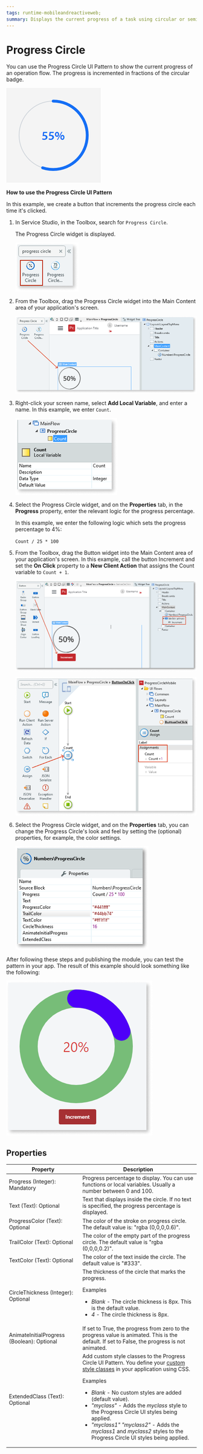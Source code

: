 ```yaml
---
tags: runtime-mobileandreactiveweb;
summary: Displays the current progress of a task using circular or semi-circular progress indicators.
---
```


# Progress Circle

You can use the Progress Circle UI Pattern to show the current progress of an operation flow. The progress is incremented in fractions of the circular badge.

 ![](<images/progresscircle-1-ss.png>)

**How to use the Progress Circle UI Pattern**

In this example, we create a button that increments the progress circle each time it's clicked.

1. In Service Studio, in the Toolbox, search for `Progress Circle`.

    The Progress Circle widget is displayed.

    ![](<images/progresscircle-2-ss.png>)
  
1. From the Toolbox, drag the Progress Circle widget into the Main Content area of your application's screen. 

    ![](<images/progresscircle-3-ss.png>)

1. Right-click your screen name, select **Add Local Variable**, and enter a name. In this example, we enter ``Count``.

    ![](<images/progresscircle-4-ss.png>)


1. Select the Progress Circle widget, and on the **Properties** tab, in the **Progress** property, enter the relevant logic for the progress percentage. 

    In this example, we enter the following logic which sets the progress percentage to 4%: 
    
    ``Count / 25 * 100``
   
1. From the Toolbox, drag the Button widget into the Main Content area of your application's screen. In this example, call the button Increment and set the **On Click** property to a  **New Client Action** that assigns the Count variable to  ``Count + 1``.

    ![](<images/progresscircle-6-ss.png>)

    ![](<images/progresscircle-5-ss.png>)

1. Select the Progress Circle widget, and on the **Properties** tab, you can change the Progress Circle's look and feel by setting the (optional) properties, for example, the color settings.

    ![](<images/progresscircle-8-ss.png>)

After following these steps and publishing the module, you can test the pattern in your app. The result of this example should look something like the following:

![](<images/progresscircle-7-ss.png>)

## Properties

| Property | Description |
|---|---|
| Progress (Integer): Mandatory  |  Progress percentage to display. You can use functions or local variables. Usually a number between 0 and 100.  |
| Text (Text): Optional  |  Text that displays inside the circle. If no text is specified, the progress percentage is displayed.  |
| ProgressColor (Text): Optional  |  The color of the stroke on progress circle. The default value is: "rgba (0,0,0,0.6)".
| TrailColor (Text): Optional  |  The color of the empty part of the progress circle. The default value is "rgba (0,0,0,0.2)". |
| TextColor (Text): Optional  |  The color of the text inside the circle. The default value is "#333". |
| CircleThickness (Integer): Optional  |  The thickness of the circle that marks the progress. <p>Examples <ul><li>_Blank_ - The circle thickness is 8px. This is the default value.</li><li>_4_ - The circle thickness is 8px.</li></ul></p> |
| AnimateInitialProgress (Boolean): Optional  | If set to True, the progress from zero to the progress value is animated. This is the default. If set to False, the progress is not animated. |
| ExtendedClass (Text): Optional  |  Add custom style classes to the Progress Circle UI Pattern. You define your [custom style classes](../../../../../develop/ui/look-feel/css.md) in your application using CSS. <p>Examples <ul><li>_Blank_ - No custom styles are added (default value).</li><li>_"myclass"_ - Adds the _myclass_ style to the Progress Circle UI styles being applied.</li><li>_"myclass1" "myclass2"_ - Adds the _myclass1_ and _myclass2_ styles to the Progress Circle UI styles being applied.</li></ul></p> |


